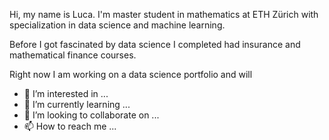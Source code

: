 Hi, my name is Luca. I'm master student in mathematics at ETH Zürich with specialization in data science and machine learning. 

Before I got fascinated by data science I completed had insurance and mathematical finance courses. 

Right now I am working on a data science portfolio and will

- 👀 I’m interested in ...
- 🌱 I’m currently learning ...
- 💞️ I’m looking to collaborate on ...
- 📫 How to reach me ...

<!---
lbrilh/lbrilh is a ✨ special ✨ repository because its `README.md` (this file) appears on your GitHub profile.
You can click the Preview link to take a look at your changes.
--->
